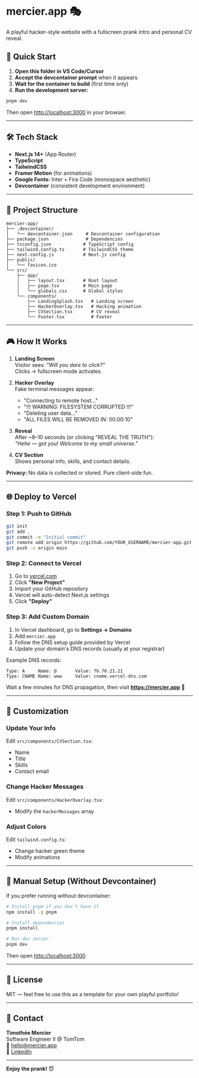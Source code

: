 # mercier.app 🎭

A playful hacker-style website with a fullscreen prank intro and personal CV reveal.

## 🚀 Quick Start

1. **Open this folder in VS Code/Cursor**
2. **Accept the devcontainer prompt** when it appears
3. **Wait for the container to build** (first time only)
4. **Run the development server:**

```bash
pnpm dev
```

Then open [http://localhost:3000](http://localhost:3000) in your browser.

---

## 🛠️ Tech Stack

- **Next.js 14+** (App Router)
- **TypeScript**
- **TailwindCSS**
- **Framer Motion** (for animations)
- **Google Fonts:** Inter + Fira Code (monospace aesthetic)
- **Devcontainer** (consistent development environment)

---

## 📁 Project Structure

```
mercier-app/
├── .devcontainer/
│   └── devcontainer.json     # Devcontainer configuration
├── package.json              # Dependencies
├── tsconfig.json            # TypeScript config
├── tailwind.config.ts       # TailwindCSS theme
├── next.config.js           # Next.js config
├── public/
│   └── favicon.ico
└── src/
    ├── app/
    │   ├── layout.tsx       # Root layout
    │   ├── page.tsx         # Main page
    │   └── globals.css      # Global styles
    └── components/
        ├── LandingSplash.tsx   # Landing screen
        ├── HackerOverlay.tsx   # Hacking animation
        ├── CVSection.tsx       # CV reveal
        └── Footer.tsx          # Footer
```

---

## 🎮 How It Works

1. **Landing Screen**  
   Visitor sees: *"Will you dare to click?"*  
   Clicks → fullscreen mode activates.

2. **Hacker Overlay**  
   Fake terminal messages appear:
   - "Connecting to remote host..."
   - "!!! WARNING: FILESYSTEM CORRUPTED !!!"
   - "Deleting user data..."
   - "ALL FILES WILL BE REMOVED IN: 00:00:10"

3. **Reveal**  
   After ~8–10 seconds (or clicking "REVEAL THE TRUTH"):  
   *"Hehe — got you! Welcome to my small universe."*

4. **CV Section**  
   Shows personal info, skills, and contact details.

**Privacy:** No data is collected or stored. Pure client-side fun.

---

## 🌐 Deploy to Vercel

### Step 1: Push to GitHub

```bash
git init
git add .
git commit -m "Initial commit"
git remote add origin https://github.com/YOUR_USERNAME/mercier-app.git
git push -u origin main
```

### Step 2: Connect to Vercel

1. Go to [vercel.com](https://vercel.com)
2. Click **"New Project"**
3. Import your GitHub repository
4. Vercel will auto-detect Next.js settings
5. Click **"Deploy"**

### Step 3: Add Custom Domain

1. In Vercel dashboard, go to **Settings → Domains**
2. Add `mercier.app`
3. Follow the DNS setup guide provided by Vercel
4. Update your domain's DNS records (usually at your registrar)

Example DNS records:
```
Type: A     Name: @       Value: 76.76.21.21
Type: CNAME Name: www     Value: cname.vercel-dns.com
```

Wait a few minutes for DNS propagation, then visit **https://mercier.app** 🎉

---

## 🎨 Customization

### Update Your Info

Edit `src/components/CVSection.tsx`:
- Name
- Title
- Skills
- Contact email

### Change Hacker Messages

Edit `src/components/HackerOverlay.tsx`:
- Modify the `hackerMessages` array

### Adjust Colors

Edit `tailwind.config.ts`:
- Change hacker green theme
- Modify animations

---

## 🧪 Manual Setup (Without Devcontainer)

If you prefer running without devcontainer:

```bash
# Install pnpm if you don't have it
npm install -g pnpm

# Install dependencies
pnpm install

# Run dev server
pnpm dev
```

Then open [http://localhost:3000](http://localhost:3000)

---

## 📝 License

MIT — feel free to use this as a template for your own playful portfolio!

---

## 👤 Contact

**Timothée Mercier**  
Software Engineer II @ TomTom  
📧 [hello@mercier.app](mailto:hello@mercier.app)  
💼 [LinkedIn](https://www.linkedin.com/in/timotheem/)

---

**Enjoy the prank!** 😈